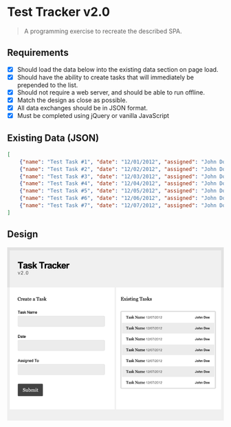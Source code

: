 Test Tracker v2.0
=================
> A programming exercise to recreate the described SPA.

Requirements
------------
- [x] Should load the data below into the existing data section on page load.
- [x] Should have the ability to create tasks that will immediately be prepended to the list.
- [x] Should not require a web server, and should be able to run offline.
- [x] Match the design as close as possible.
- [x] All data exchanges should be in JSON format.
- [x] Must be completed using jQuery or vanilla JavaScript

Existing Data (JSON)
--------------------
```json
[
    {"name": "Test Task #1", "date": "12/01/2012", "assigned": "John Doe" },
    {"name": "Test Task #2", "date": "12/02/2012", "assigned": "John Doe" },
    {"name": "Test Task #3", "date": "12/03/2012", "assigned": "John Doe" },
    {"name": "Test Task #4", "date": "12/04/2012", "assigned": "John Doe" },
    {"name": "Test Task #5", "date": "12/05/2012", "assigned": "John Doe" },
    {"name": "Test Task #6", "date": "12/06/2012", "assigned": "John Doe" },
    {"name": "Test Task #7", "date": "12/07/2012", "assigned": "John Doe" }
]
```

Design
------
![Design](design.png)
